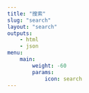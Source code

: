 ```yaml
---
title: "搜索"
slug: "search"
layout: "search"
outputs:
    - html
    - json
menu:
    main:
        weight: -60
        params:
            icon: search
---
```


